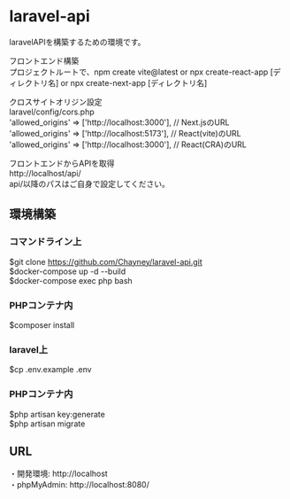 # laravel-api  
laravelAPIを構築するための環境です。  

フロントエンド構築  
プロジェクトルートで、npm create vite@latest or npx create-react-app [ディレクトリ名] or npx create-next-app [ディレクトリ名]  

クロスサイトオリジン設定  
laravel/config/cors.php  
'allowed_origins' => ['http://localhost:3000'], // Next.jsのURL  
'allowed_origins' => ['http://localhost:5173'], // React(vite)のURL  
'allowed_origins' => ['http://localhost:3000'], // React(CRA)のURL  

フロントエンドからAPIを取得  
http://localhost/api/  
api/以降のパスはご自身で設定してください。

## 環境構築

### コマンドライン上
$git clone https://github.com/Chayney/laravel-api.git  
$docker-compose up -d --build  
$docker-compose exec php bash

### PHPコンテナ内
$composer install

### laravel上
$cp .env.example .env

### PHPコンテナ内
$php artisan key:generate  
$php artisan migrate  

## URL
・開発環境: http://localhost    
・phpMyAdmin: http://localhost:8080/
